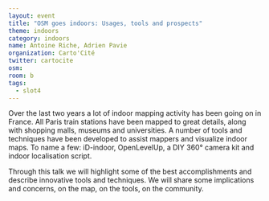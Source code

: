 ```yaml
---
layout: event
title: "OSM goes indoors: Usages, tools and prospects"
theme: indoors
category: indoors
name: Antoine Riche, Adrien Pavie
organization: Carto'Cité
twitter: cartocite
osm:
room: b
tags:
  - slot4
---
```

Over the last two years a lot of indoor mapping activity has been going on in France. All Paris train stations have been mapped to great details, along with shopping malls, museums and universities. A number of tools and techniques have been developed to assist mappers and visualize indoor maps. To name a few: iD-indoor, OpenLevelUp, a DIY 360° camera kit and indoor localisation script.  

Through this talk we will highlight some of the best accomplishments and describe innovative tools and techniques. We will share some implications and concerns, on the map, on the tools, on the community.
